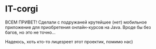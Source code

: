 # IT-corgi
ВСЕМ ПРИВЕТ!
Сделали с подружаней крутейшее (нет) мобильное приложение для приобретения онлайн-курсов на Java.
Вроде бы без багов, но это не точно...

Надеюсь, хоть кто-то лицезреет этот проектик, помимо нас)

